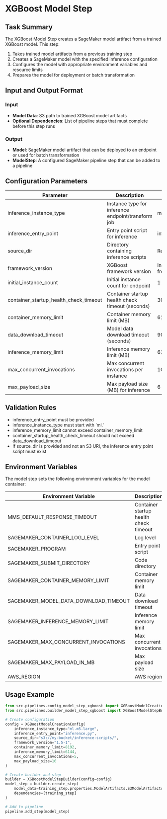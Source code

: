 # XGBoost Model Step

## Task Summary
The XGBoost Model Step creates a SageMaker model artifact from a trained XGBoost model. This step:

1. Takes trained model artifacts from a previous training step
2. Creates a SageMaker model with the specified inference configuration
3. Configures the model with appropriate environment variables and resource limits
4. Prepares the model for deployment or batch transformation

## Input and Output Format

### Input
- **Model Data**: S3 path to trained XGBoost model artifacts
- **Optional Dependencies**: List of pipeline steps that must complete before this step runs

### Output
- **Model**: SageMaker model artifact that can be deployed to an endpoint or used for batch transformation
- **ModelStep**: A configured SageMaker pipeline step that can be added to a pipeline

## Configuration Parameters

| Parameter | Description | Default |
|-----------|-------------|---------|
| inference_instance_type | Instance type for inference endpoint/transform job | ml.m5.large |
| inference_entry_point | Entry point script for inference | inference.py |
| source_dir | Directory containing inference scripts | Required |
| framework_version | XGBoost framework version | Inherited from base |
| initial_instance_count | Initial instance count for endpoint | 1 |
| container_startup_health_check_timeout | Container startup health check timeout (seconds) | 300 |
| container_memory_limit | Container memory limit (MB) | 6144 |
| data_download_timeout | Model data download timeout (seconds) | 900 |
| inference_memory_limit | Inference memory limit (MB) | 6144 |
| max_concurrent_invocations | Max concurrent invocations per instance | 10 |
| max_payload_size | Max payload size (MB) for inference | 6 |

## Validation Rules
- inference_entry_point must be provided
- inference_instance_type must start with 'ml.'
- inference_memory_limit cannot exceed container_memory_limit
- container_startup_health_check_timeout should not exceed data_download_timeout
- If source_dir is provided and not an S3 URI, the inference entry point script must exist

## Environment Variables
The model step sets the following environment variables for the model container:

| Environment Variable | Description | Value |
|---------------------|-------------|-------|
| MMS_DEFAULT_RESPONSE_TIMEOUT | Container startup health check timeout | From config |
| SAGEMAKER_CONTAINER_LOG_LEVEL | Log level | 20 |
| SAGEMAKER_PROGRAM | Entry point script | From config |
| SAGEMAKER_SUBMIT_DIRECTORY | Code directory | /opt/ml/model/code |
| SAGEMAKER_CONTAINER_MEMORY_LIMIT | Container memory limit | From config |
| SAGEMAKER_MODEL_DATA_DOWNLOAD_TIMEOUT | Data download timeout | From config |
| SAGEMAKER_INFERENCE_MEMORY_LIMIT | Inference memory limit | From config |
| SAGEMAKER_MAX_CONCURRENT_INVOCATIONS | Max concurrent invocations | From config |
| SAGEMAKER_MAX_PAYLOAD_IN_MB | Max payload size | From config |
| AWS_REGION | AWS region | From session |

## Usage Example
```python
from src.pipelines.config_model_step_xgboost import XGBoostModelCreationConfig
from src.pipelines.builder_model_step_xgboost import XGBoostModelStepBuilder

# Create configuration
config = XGBoostModelCreationConfig(
    inference_instance_type="ml.m5.large",
    inference_entry_point="inference.py",
    source_dir="s3://my-bucket/inference-scripts/",
    framework_version="1.5-1",
    container_memory_limit=8192,
    inference_memory_limit=6144,
    max_concurrent_invocations=5,
    max_payload_size=10
)

# Create builder and step
builder = XGBoostModelStepBuilder(config=config)
model_step = builder.create_step(
    model_data=training_step.properties.ModelArtifacts.S3ModelArtifacts,
    dependencies=[training_step]
)

# Add to pipeline
pipeline.add_step(model_step)
```
